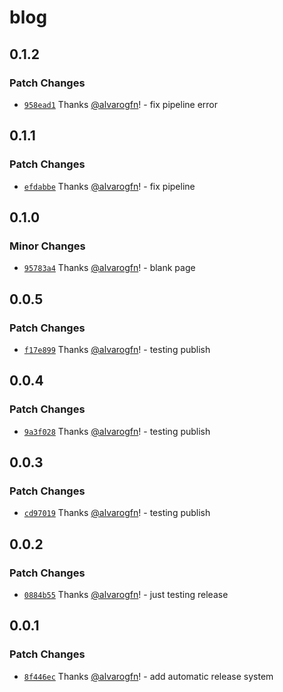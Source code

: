 # blog

## 0.1.2

### Patch Changes

- [`958ead1`](https://github.com/devhatt/blog/commit/958ead1c8cc3d5afe3cff49b0caf3e6397047d62) Thanks [@alvarogfn](https://github.com/alvarogfn)! - fix pipeline error

## 0.1.1

### Patch Changes

- [`efdabbe`](https://github.com/devhatt/blog/commit/efdabbee0e583130cd2c09fb20e690d8aa6d5334) Thanks [@alvarogfn](https://github.com/alvarogfn)! - fix pipeline

## 0.1.0

### Minor Changes

- [`95783a4`](https://github.com/devhatt/blog/commit/95783a41b67623ba33465663ff4bd50238a0d14b) Thanks [@alvarogfn](https://github.com/alvarogfn)! - blank page

## 0.0.5

### Patch Changes

- [`f17e899`](https://github.com/devhatt/blog/commit/f17e8998d06a8be77060886ff0bfbb8a19ea46c2) Thanks [@alvarogfn](https://github.com/alvarogfn)! - testing publish

## 0.0.4

### Patch Changes

- [`9a3f028`](https://github.com/devhatt/blog/commit/9a3f028d8eb1b5b1bbcec5110a5a56db4bd16b67) Thanks [@alvarogfn](https://github.com/alvarogfn)! - testing publish

## 0.0.3

### Patch Changes

- [`cd97019`](https://github.com/devhatt/blog/commit/cd970197c8c4671f1ab41828ffa71c07946e5f1a) Thanks [@alvarogfn](https://github.com/alvarogfn)! - testing publish

## 0.0.2

### Patch Changes

- [`0884b55`](https://github.com/devhatt/blog/commit/0884b55af4fceaed306b0b8ac607a61d4857b40c) Thanks [@alvarogfn](https://github.com/alvarogfn)! - just testing release

## 0.0.1

### Patch Changes

- [`8f446ec`](https://github.com/devhatt/blog/commit/8f446ec2a9e5de9a192aafeb7547a43c5222374e) Thanks [@alvarogfn](https://github.com/alvarogfn)! - add automatic release system
